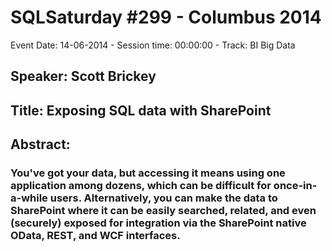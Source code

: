 # SQLSaturday #299 - Columbus 2014
Event Date: 14-06-2014 - Session time: 00:00:00 - Track: BI  Big Data
## Speaker: Scott Brickey
## Title: Exposing SQL data with SharePoint
## Abstract:
### You've got your data, but accessing it means using one application among dozens, which can be difficult for once-in-a-while users. Alternatively, you can make the data to SharePoint where it can be easily searched, related, and even (securely) exposed for integration via the SharePoint native OData, REST, and WCF interfaces.
